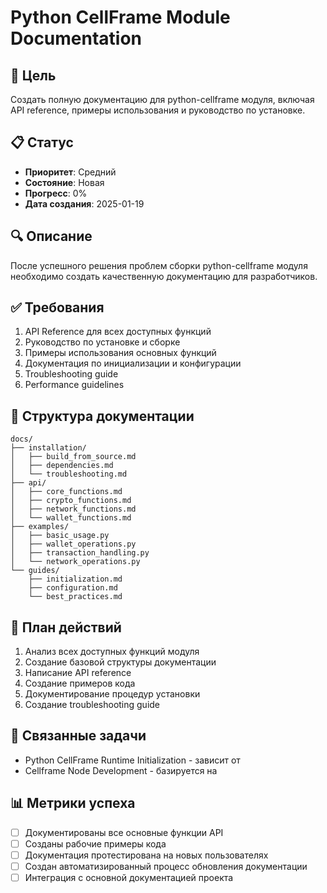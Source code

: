 # Python CellFrame Module Documentation

## 🎯 Цель
Создать полную документацию для python-cellframe модуля, включая API reference, примеры использования и руководство по установке.

## 📋 Статус
- **Приоритет**: Средний
- **Состояние**: Новая
- **Прогресс**: 0%
- **Дата создания**: 2025-01-19

## 🔍 Описание
После успешного решения проблем сборки python-cellframe модуля необходимо создать качественную документацию для разработчиков.

## ✅ Требования
1. API Reference для всех доступных функций
2. Руководство по установке и сборке
3. Примеры использования основных функций
4. Документация по инициализации и конфигурации
5. Troubleshooting guide
6. Performance guidelines

## 🔧 Структура документации
```
docs/
├── installation/
│   ├── build_from_source.md
│   ├── dependencies.md
│   └── troubleshooting.md
├── api/
│   ├── core_functions.md
│   ├── crypto_functions.md
│   ├── network_functions.md
│   └── wallet_functions.md
├── examples/
│   ├── basic_usage.py
│   ├── wallet_operations.py
│   ├── transaction_handling.py
│   └── network_operations.py
└── guides/
    ├── initialization.md
    ├── configuration.md
    └── best_practices.md
```

## 📝 План действий
1. Анализ всех доступных функций модуля
2. Создание базовой структуры документации
3. Написание API reference
4. Создание примеров кода
5. Документирование процедур установки
6. Создание troubleshooting guide

## 🔗 Связанные задачи
- Python CellFrame Runtime Initialization - зависит от
- Cellframe Node Development - базируется на

## 📊 Метрики успеха
- [ ] Документированы все основные функции API
- [ ] Созданы рабочие примеры кода
- [ ] Документация протестирована на новых пользователях
- [ ] Создан автоматизированный процесс обновления документации
- [ ] Интеграция с основной документацией проекта 